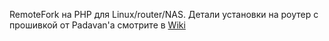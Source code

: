 RemoteFork на PHP для Linux/router/NAS.
Детали установки на роутер с прошивкой от Padavan'a смотрите в [Wiki](https://bitbucket.org/blackcofee/remotefork-on-padavan/wiki/Home)
